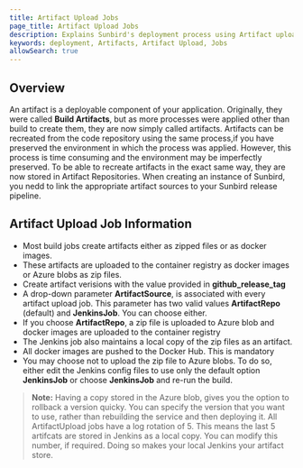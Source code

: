 ```yaml
---
title: Artifact Upload Jobs
page_title: Artifact Upload Jobs
description: Explains Sunbird's deployment process using Artifact upload jobs 
keywords: deployment, Artifacts, Artifact Upload, Jobs 
allowSearch: true
--- 
```


## Overview
An artifact is a deployable component of your application. Originally, they were called **Build Artifacts**, but as more processes were applied other than build to create them, they are now simply called artifacts. Artifacts can be recreated from the code repository using the same process,if you have preserved the environment in which the process was applied. However, this process is time consuming and the environment may be imperfectly preserved. To be able to recreate artifacts in the exact same way, they are now stored in Artifact Repositories. 
When creating an instance of Sunbird, you nedd to link the appropriate artifact sources to your Sunbird release pipeline. 

## Artifact Upload Job Information

- Most build jobs create artifacts either as zipped files or as docker images. 
- These artifacts are uploaded to the container registry as docker images or Azure blobs as zip files.  
- Create artifact verisions with the value provided in **github_release_tag**
- A drop-down parameter **ArtifactSource**, is associated with every artifact upload job. This parameter has two valid values **ArtifactRepo** (default) and **JenkinsJob**. You can choose either.
- If you choose **ArtifactRepo**, a zip file is uploaded to Azure blob and docker images are uploaded to the container registry
- The Jenkins job also maintains a local copy of the zip files as an artifact.
- All docker images are pushed to the Docker Hub. This is mandatory
- You may choose not to upload the zip file to Azure blobs. To do so, either edit the Jenkins config files to use only the default option **JenkinsJob** or choose **JenkinsJob** and re-run the build. 
> **Note:** 
> Having a copy stored in the Azure blob, gives you the option to rollback a version quicky. You can specify the version that you want to use, rather than rebuilding the service and then deploying it.
> All ArtifactUpload jobs have a log rotation of 5. This means the last 5 artifcats are stored in Jenkins as a local copy. You can modify this number, if required. Doing so makes your local Jenkins your artifact store.
                    